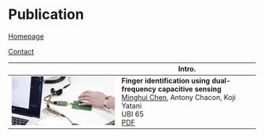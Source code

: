 # Publication

[Homepage](*//minghuihub.github.io)

[Contact](*//iraka-c.github.io/markdown.html?title=Contact&src=%2F%2Fminghuihub.github.io%2Fmarkdowns%2Fcontact.md&bg=%2F%2Fminghuihub.github.io%2Fresources%2Fmain-bg.jpg)

|                                                       | Intro.                                                       |
| ----------------------------------------------------- | ------------------------------------------------------------ |
| <img src="../resources/research/t01.jpg" width=400 /> | **Finger identification using dual-frequency capacitive sensing**<br /><u>Minghui Chen</u>, Antony Chacon, Koji Yatani<br />UBI 65<br />[PDF](https://github.com/MinghuiHub/MinghuiHub.github.io/raw/main/resources/research/Finger%20identification%20using%20dual-frequency%20capacitive%20sensing%20%5BJP%5D.pdf) |


